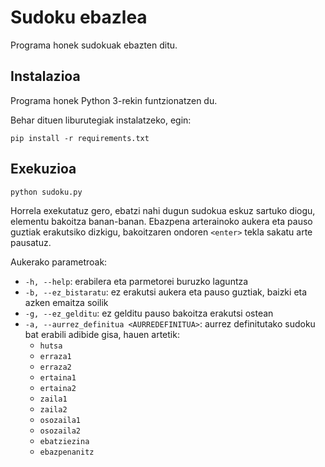 # Sudoku ebazlea

Programa honek sudokuak ebazten ditu.

## Instalazioa

Programa honek Python 3-rekin funtzionatzen du.

Behar dituen liburutegiak instalatzeko, egin:

```shell script
pip install -r requirements.txt
```

## Exekuzioa

```shell script
python sudoku.py
```

Horrela exekutatuz gero, ebatzi nahi dugun sudokua eskuz sartuko diogu, elementu bakoitza banan-banan. Ebazpena arterainoko aukera eta pauso guztiak erakutsiko dizkigu, bakoitzaren ondoren `<enter>` tekla sakatu arte pausatuz.

Aukerako parametroak:

* `-h, --help`: erabilera eta parmetorei buruzko laguntza
* `-b, --ez_bistaratu`: ez erakutsi aukera eta pauso guztiak, baizki eta azken emaitza soilik
* `-g, --ez_gelditu`: ez gelditu pauso bakoitza erakutsi ostean
* `-a, --aurrez_definitua <AURREDEFINITUA>`: aurrez definitutako sudoku bat erabili adibide gisa, hauen artetik:
  * `hutsa`
  * `erraza1`
  * `erraza2`
  * `ertaina1`
  * `ertaina2`
  * `zaila1`
  * `zaila2`
  * `osozaila1`
  * `osozaila2`
  * `ebatziezina`
  * `ebazpenanitz`